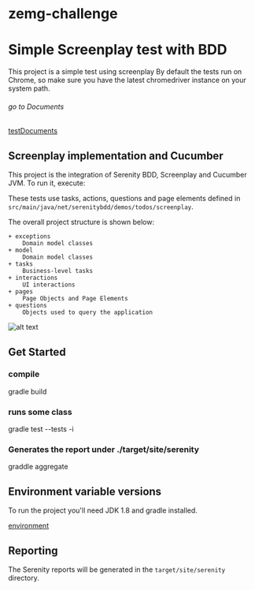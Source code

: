 # zemg-challenge
# Simple Screenplay test with BDD

This project is a simple test using screenplay 
By default the tests run on Chrome, so make sure you have the latest chromedriver instance on your system path.

###### go to Documents
[testDocuments](https://github.com/manu-tae/zemg-challenge/tree/master/test-documents)

## Screenplay implementation and Cucumber

This project is the integration of Serenity BDD, Screenplay and Cucumber JVM.
To run it, execute:

These tests use tasks, actions, questions and page elements defined in `src/main/java/net/serenitybdd/demos/todos/screenplay`.

The overall project structure is shown below:
````
+ exceptions
    Domain model classes
+ model
    Domain model classes
+ tasks
    Business-level tasks
+ interactions
    UI interactions
+ pages
    Page Objects and Page Elements
+ questions
    Objects used to query the application
````

![alt text](https://github.com/manu-tae/zemg-challenge/blob/master/test-documents/the-screenplay-pattern.png)


## Get Started


### compile
gradle build                                  
### runs some class
gradle test --tests <className> -i           
### Generates the report under ./target/site/serenity
graddle aggregate                             



## Environment variable versions 

To run the project you'll need JDK 1.8 and gradle installed.

[environment](https://docs.google.com/spreadsheets/d/15LFvjW0JLvxwEvqR8Q_YIma_mr9YBVkpiD1o5GKcDp4/edit#gid=4)



## Reporting

The Serenity reports will be generated in the `target/site/serenity` directory.
